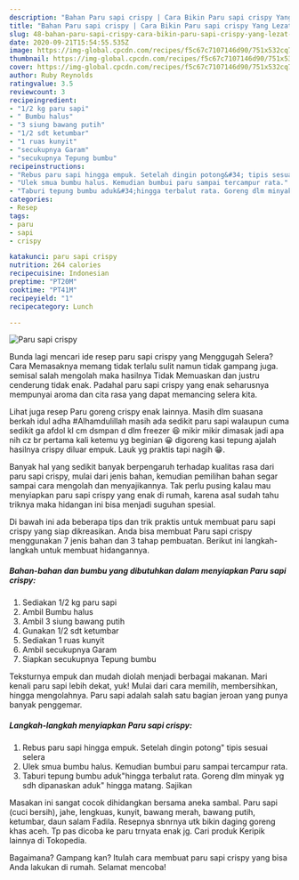 ```yaml
---
description: "Bahan Paru sapi crispy | Cara Bikin Paru sapi crispy Yang Lezat Sekali"
title: "Bahan Paru sapi crispy | Cara Bikin Paru sapi crispy Yang Lezat Sekali"
slug: 48-bahan-paru-sapi-crispy-cara-bikin-paru-sapi-crispy-yang-lezat-sekali
date: 2020-09-21T15:54:55.535Z
image: https://img-global.cpcdn.com/recipes/f5c67c7107146d90/751x532cq70/paru-sapi-crispy-foto-resep-utama.jpg
thumbnail: https://img-global.cpcdn.com/recipes/f5c67c7107146d90/751x532cq70/paru-sapi-crispy-foto-resep-utama.jpg
cover: https://img-global.cpcdn.com/recipes/f5c67c7107146d90/751x532cq70/paru-sapi-crispy-foto-resep-utama.jpg
author: Ruby Reynolds
ratingvalue: 3.5
reviewcount: 3
recipeingredient:
- "1/2 kg paru sapi"
- " Bumbu halus"
- "3 siung bawang putih"
- "1/2 sdt ketumbar"
- "1 ruas kunyit"
- "secukupnya Garam"
- "secukupnya Tepung bumbu"
recipeinstructions:
- "Rebus paru sapi hingga empuk. Setelah dingin potong&#34; tipis sesuai selera"
- "Ulek smua bumbu halus. Kemudian bumbui paru sampai tercampur rata."
- "Taburi tepung bumbu aduk&#34;hingga terbalut rata. Goreng dlm minyak yg sdh dipanaskan aduk&#34; hingga matang. Sajikan"
categories:
- Resep
tags:
- paru
- sapi
- crispy

katakunci: paru sapi crispy 
nutrition: 264 calories
recipecuisine: Indonesian
preptime: "PT20M"
cooktime: "PT41M"
recipeyield: "1"
recipecategory: Lunch

---
```



![Paru sapi crispy](https://img-global.cpcdn.com/recipes/f5c67c7107146d90/751x532cq70/paru-sapi-crispy-foto-resep-utama.jpg)

Bunda lagi mencari ide resep paru sapi crispy yang Menggugah Selera? Cara Memasaknya memang tidak terlalu sulit namun tidak gampang juga. semisal salah mengolah maka hasilnya Tidak Memuaskan dan justru cenderung tidak enak. Padahal paru sapi crispy yang enak seharusnya mempunyai aroma dan cita rasa yang dapat memancing selera kita.

Lihat juga resep Paru goreng crispy enak lainnya. Masih dlm suasana berkah idul adha #Alhamdulillah masih ada sedikit paru sapi walaupun cuma sedikit ga afdol kl cm dsmpan d dlm freezer 😆 mikir mikir dimasak jadi apa nih cz br pertama kali ketemu yg beginian 😀 digoreng kasi tepung ajalah hasilnya crispy diluar empuk. Lauk yg praktis tapi nagih 😁.

Banyak hal yang sedikit banyak berpengaruh terhadap kualitas rasa dari paru sapi crispy, mulai dari jenis bahan, kemudian pemilihan bahan segar sampai cara mengolah dan menyajikannya. Tak perlu pusing kalau mau menyiapkan paru sapi crispy yang enak di rumah, karena asal sudah tahu triknya maka hidangan ini bisa menjadi suguhan spesial.


Di bawah ini ada beberapa tips dan trik praktis untuk membuat paru sapi crispy yang siap dikreasikan. Anda bisa membuat Paru sapi crispy menggunakan 7 jenis bahan dan 3 tahap pembuatan. Berikut ini langkah-langkah untuk membuat hidangannya.

<!--inarticleads1-->

##### Bahan-bahan dan bumbu yang dibutuhkan dalam menyiapkan Paru sapi crispy:

1. Sediakan 1/2 kg paru sapi
1. Ambil  Bumbu halus
1. Ambil 3 siung bawang putih
1. Gunakan 1/2 sdt ketumbar
1. Sediakan 1 ruas kunyit
1. Ambil secukupnya Garam
1. Siapkan secukupnya Tepung bumbu


Teksturnya empuk dan mudah diolah menjadi berbagai makanan. Mari kenali paru sapi lebih dekat, yuk! Mulai dari cara memilih, membersihkan, hingga mengolahnya. Paru sapi adalah salah satu bagian jeroan yang punya banyak penggemar. 

<!--inarticleads2-->

##### Langkah-langkah menyiapkan Paru sapi crispy:

1. Rebus paru sapi hingga empuk. Setelah dingin potong&#34; tipis sesuai selera
1. Ulek smua bumbu halus. Kemudian bumbui paru sampai tercampur rata.
1. Taburi tepung bumbu aduk&#34;hingga terbalut rata. Goreng dlm minyak yg sdh dipanaskan aduk&#34; hingga matang. Sajikan


Masakan ini sangat cocok dihidangkan bersama aneka sambal. Paru sapi (cuci bersih), jahe, lengkuas, kunyit, bawang merah, bawang putih, ketumbar, daun salam Fadila. Resepnya sbnrnya utk bikin daging goreng khas aceh. Tp pas dicoba ke paru trnyata enak jg. Cari produk Keripik lainnya di Tokopedia. 

Bagaimana? Gampang kan? Itulah cara membuat paru sapi crispy yang bisa Anda lakukan di rumah. Selamat mencoba!
